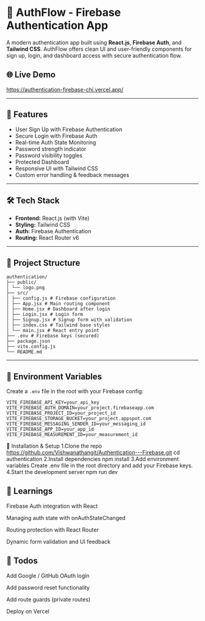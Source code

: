 # 🔐 AuthFlow - Firebase Authentication App

A modern authentication app built using **React.js**, **Firebase Auth**, and **Tailwind CSS**. AuthFlow offers clean UI and user-friendly components for sign up, login, and dashboard access with secure authentication flow.

## 🌐 Live Demo

https://authentication-firebase-chi.vercel.app/

---

## 🚀 Features

- User Sign Up with Firebase Authentication
- Secure Login with Firebase Auth
- Real-time Auth State Monitoring
- Password strength indicator
- Password visibility toggles
- Protected Dashboard
- Responsive UI with Tailwind CSS
- Custom error handling & feedback messages

---

## 🛠️ Tech Stack

- **Frontend:** React.js (with Vite)
- **Styling:** Tailwind CSS
- **Auth:** Firebase Authentication
- **Routing:** React Router v6

---

## 📁 Project Structure

```
authentication/
├── public/
│ └── logo.png
├── src/
│ ├── config.js # Firebase configuration
│ ├── App.jsx # Main routing component
│ ├── Home.jsx # Dashboard after login
│ ├── Login.jsx # Login form
│ ├── Signup.jsx # Signup form with validation
│ ├── index.css # Tailwind base styles
│ └── main.jsx # React entry point
├── .env # Firebase keys (secured)
├── package.json
├── vite.config.js
└── README.md
```


---

## 🔐 Environment Variables

Create a `.env` file in the root with your Firebase config:

```env
VITE_FIREBASE_API_KEY=your_api_key
VITE_FIREBASE_AUTH_DOMAIN=your_project.firebaseapp.com
VITE_FIREBASE_PROJECT_ID=your_project_id
VITE_FIREBASE_STORAGE_BUCKET=your_project.appspot.com
VITE_FIREBASE_MESSAGING_SENDER_ID=your_messaging_id
VITE_FIREBASE_APP_ID=your_app_id
VITE_FIREBASE_MEASUREMENT_ID=your_measurement_id
```

🧩 Installation & Setup
1.Clone the repo
  https://github.com/Vishwanathangit/Authentication---Firebase.git
  cd authentication
2.Install dependencies
  npm install
3.Add environment variables
  Create .env file in the root directory and add your Firebase keys.
4.Start the development server
  npm run dev

## 🧠 Learnings
Firebase Auth integration with React

Managing auth state with onAuthStateChanged

Routing protection with React Router

Dynamic form validation and UI feedback

## 📌 Todos
Add Google / GitHub OAuth login

Add password reset functionality

Add route guards (private routes)

Deploy on Vercel
